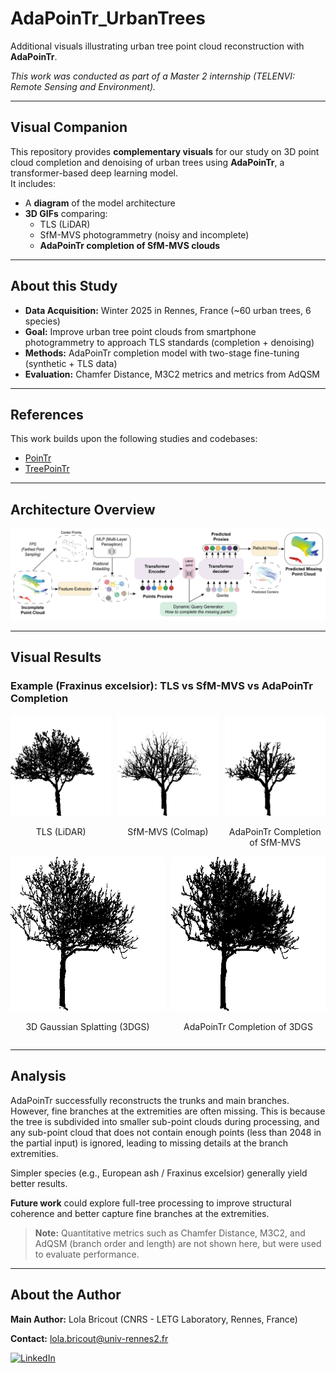 # AdaPoinTr_UrbanTrees

Additional visuals illustrating urban tree point cloud reconstruction with **AdaPoinTr**.

*This work was conducted as part of a Master 2 internship (TELENVI: Remote Sensing and Environment).*

---

## Visual Companion

This repository provides **complementary visuals** for our study on 3D point cloud completion and denoising of urban trees using **AdaPoinTr**, a transformer-based deep learning model.  
It includes:
- A **diagram** of the model architecture  
- **3D GIFs** comparing:
  - TLS (LiDAR)  
  - SfM-MVS photogrammetry (noisy and incomplete)  
  - **AdaPoinTr completion of SfM-MVS clouds**

---

## About this Study

- **Data Acquisition:** Winter 2025 in Rennes, France (~60 urban trees, 6 species)
- **Goal:** Improve urban tree point clouds from smartphone photogrammetry to approach TLS standards (completion + denoising)
- **Methods:** AdaPoinTr completion model with two-stage fine-tuning (synthetic + TLS data)  
- **Evaluation:** Chamfer Distance, M3C2 metrics and metrics from AdQSM

---

## References

This work builds upon the following studies and codebases:  
- [PoinTr](https://github.com/yuxumin/PoinTr)  
- [TreePoinTr](https://github.com/alBrnd/treePoinTr)


---

## Architecture Overview

![Architecture](adapointr.png)

---

## Visual Results

### Example (Fraxinus excelsior): TLS vs SfM-MVS vs AdaPoinTr Completion

<div style="display: flex; align-items: flex-start; gap: 10px;">
  <div>
    <img src="gifs/TLS_FE_01.gif" width="400"/>
    <p style="text-align: center;">TLS (LiDAR)</p>
  </div>
  <div>
    <img src="gifs/Colmap_FE_01.gif" width="400"/>
    <p style="text-align: center;">SfM-MVS (Colmap)</p>
  </div>
  <div>
    <img src="gifs/Colmap_FE_01_completion.gif" width="400"/>
    <p style="text-align: center;">AdaPoinTr Completion of SfM-MVS</p>
  </div>
</div>

<div style="display: flex; align-items: flex-start; gap: 10px;">
  <div>
    <img src="gifs/GS_FE_01.gif" width="400"/>
    <p style="text-align: center;">3D Gaussian Splatting (3DGS)</p>
  </div>
  <div>
    <img src="gifs/GS_FE_01_completion.gif" width="400"/>
    <p style="text-align: center;">AdaPoinTr Completion of 3DGS</p>
  </div>
</div>

---

## Analysis
AdaPoinTr successfully reconstructs the trunks and main branches. However, fine branches at the extremities are often missing. This is because the tree is subdivided into smaller sub-point clouds during processing, and any sub-point cloud that does not contain enough points (less than 2048 in the partial input) is ignored, leading to missing details at the branch extremities.

Simpler species (e.g., European ash / Fraxinus excelsior) generally yield better results.

**Future work** could explore full-tree processing to improve structural coherence and better capture fine branches at the extremities.

> **Note:** Quantitative metrics such as Chamfer Distance, M3C2, and AdQSM (branch order and length) are not shown here, but were used to evaluate performance.

---

## About the Author

**Main Author:** Lola Bricout (CNRS - LETG Laboratory, Rennes, France)

**Contact:** lola.bricout@univ-rennes2.fr  

[![LinkedIn](https://img.shields.io/badge/-LinkedIn-%230077B5?style=for-the-badge&logo=linkedin&logoColor=white)](https://fr.linkedin.com/in/lola-bricout-4176ba187)
